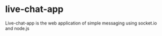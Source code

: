 # live-chat-app

Live-chat-app is the web application of simple messaging using socket.io and node.js


